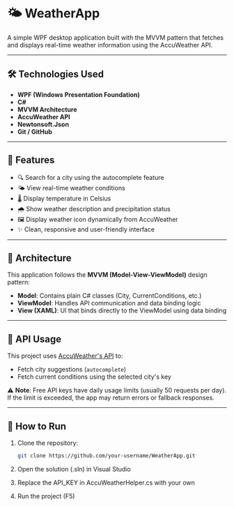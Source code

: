 # 🌤️ WeatherApp

A simple WPF desktop application built with the MVVM pattern that fetches and displays real-time weather information using the AccuWeather API.

---

## 🛠 Technologies Used

- **WPF (Windows Presentation Foundation)**
- **C#**
- **MVVM Architecture**
- **AccuWeather API**
- **Newtonsoft.Json**
- **Git / GitHub**

---

## 📸 Features

- 🔍 Search for a city using the autocomplete feature
- 🌤 View real-time weather conditions
- 🌡 Display temperature in Celsius
- 🌧 Show weather description and precipitation status
- 🖼️ Display weather icon dynamically from AccuWeather
- ✨ Clean, responsive and user-friendly interface

---

## 🧠 Architecture

This application follows the **MVVM (Model-View-ViewModel)** design pattern:

- **Model**: Contains plain C# classes (City, CurrentConditions, etc.)
- **ViewModel**: Handles API communication and data binding logic
- **View (XAML)**: UI that binds directly to the ViewModel using data binding

---

## 🔌 API Usage

This project uses [AccuWeather's API](https://developer.accuweather.com/) to:

- Fetch city suggestions (`autocomplete`)
- Fetch current conditions using the selected city's key

⚠️ **Note**: Free API keys have daily usage limits (usually 50 requests per day). If the limit is exceeded, the app may return errors or fallback responses.

---

## 🚀 How to Run

1. Clone the repository:
   ```bash
   git clone https://github.com/your-username/WeatherApp.git
2. Open the solution (.sln) in Visual Studio

3. Replace the API_KEY in AccuWeatherHelper.cs with your own

4. Run the project (F5)

